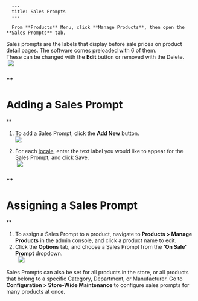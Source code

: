 
      ---
      title: Sales Prompts
      ---

      From **Products** Menu, click **Manage Products**, then open the **Sales Prompts** tab.  
  
Sales prompts are the labels that display before sale prices on product detail pages. The software comes preloaded with 6 of them.  
These can be changed with the **Edit** button or removed with the Delete.  
 ![](images/1415140470307.png) 

### **

Adding a Sales Prompt
=====================

**

1.  To add a Sales Prompt, click the **Add New** button.  
    ![](images/1415140585860.png)  
      
    
2.  For each [locale](default.aspx?pageid=locale_settings), enter the text label you would like to appear for the Sales Prompt, and click Save.  
     ![](images/1415140740421.png) 

### **

Assigning a Sales Prompt
========================

**

1.  To assign a Sales Prompt to a product, navigate to **Products > Manage Products** in the admin console, and click a product name to edit.
2.  Click the **Options** tab, and choose a Sales Prompt from the **'On Sale' Prompt** dropdown.  
      ![](images/1415141154430.png)  
      
    

Sales Prompts can also be set for all products in the store, or all products that belong to a specific Category, Department, or Manufacturer. Go to **Configuration > Store-Wide Maintenance** to configure sales prompts for many products at once.
      